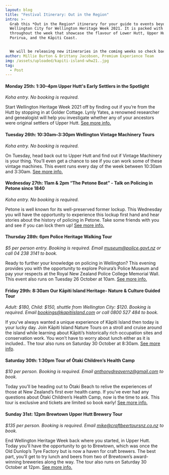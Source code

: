 ```yaml
---
layout: blog
title: "Festival Itinerary: Out in the Region"
intro: >-
  Grab this *Out in the Region* itinerary for your guide to events beyond
  Wellington City for Wellington Heritage Week 2021. It is packed with events
  throughout the week that showcase the flavour of Lower Hutt, Upper Hutt,
  Porirua, and the Kāpiti Coast.  


  We will be releasing new itineraries in the coming weeks so check back in for new guides!
author: Millie Burton & Brittany Jacobsen, Premium Experience Team
img: /assets/uploaded/kapiti-island-whw21..jpg
tag:
  - Post
---
```

#### Monday 25th: 1:30–4pm Upper Hutt's Early Settlers in the Spotlight

*Koha entry. No booking is required.* 

Start Wellington Heritage Week 2021 off by finding out if you’re from the Hutt by stopping in at Golder Cottage. Lynly Yates, a renowned researcher and genealogist will help you investigate whether any of your ancestors were original settlers of Upper Hutt. [See more info.](https://wellingtonheritageweek.co.nz/event/upper-hutts-early-settlers-in-the-spotlight/)

#### Tuesday 26th: 10:30am–3:30pm Wellington Vintage Machinery Tours

*Koha entry. No booking is required.*

On Tuesday, head back out to Upper Hutt and find out if Vintage Machinery is your thing. You’ll even get a chance to see if you can work some of these vintage machines. This event runs every day of the week between 10:30am and 3:30am. [See more info.](https://wellingtonheritageweek.co.nz/event/wellington-vintage-machinery-tours/)

#### Wednesday 27th: 11am & 2pm “The Petone Beat” - Talk on Policing in Petone since 1840

*Koha entry. No booking is required.*

Petone is well known for its well-preserved former lockup. This Wednesday you will have the opportunity to experience this lockup first hand and hear stories about the history of policing in Petone. Take some friends with you and see if you can lock them up! [See more info.](https://wellingtonheritageweek.co.nz/event/the-petone-beat-talk-on-policing-in-petone-since-1840/)

#### Thursday 28th: 6pm Police Heritage Walking Tour

*$5 per person entry. Booking is required. Email museum@police.govt.nz or call 04 238 3141 to book.*

Ready to further your knowledge on policing in Wellington? This evening provides you with the opportunity to explore Poirura’s Police Museum and pay your respects at the Royal New Zealand Police College Memorial Wall. This event also runs on Tuesday 26 October at 10am. [See more info.](https://wellingtonheritageweek.co.nz/event/police-heritage-walking-tour/)

#### Friday 29th: 8:30am Our Kāpiti Island Heritage- Nature & Culture Guided Tour

*Adult: $180, Child: $150, shuttle from Wellington City: $120. Booking is required. Email bookings@kapitiisland.com or call 0800 527 484 to book.*

If you’ve always wanted a unique experience of Kāpiti Island then today is your lucky day. Join Kāpiti Island Nature Tours on a stroll and cruise around the island while learning about Kāpiti’s historically rich occupation sites and conservation work. You won’t have to worry about lunch either as it is included.. The tour also runs on Saturday 30 October at 8:30am. [See more info](https://wellingtonheritageweek.co.nz/event/our-kapiti-island-heritage/).

#### Saturday 30th: 1:30pm Tour of Ōtaki Children’s Health Camp

*$10 per person. Booking is required. Email anthonydreavernz@gmail.com to book.*

Today you’ll be heading out to Ōtaki Beach to relive the experiences of those at New Zealand’s first ever health camp. If you’ve ever had any questions about Ōtaki Children’s Health Camp, now is the time to ask. This tour is exclusive and tickets are limited so book early! [See more info.](https://wellingtonheritageweek.co.nz/event/a-tour-of-otaki-children-s-health-camp/)

#### Sunday 31st: 12pm Brewtown Upper Hutt Brewery Tour

*$135 per person. Booking is required. Email mike@craftbeertoursnz.co.nz to book.*

End Wellington Heritage Week back where you started, in Upper Hutt. Today you’ll have the opportunity to go to Brewtown, which was once the Old Dunlop’s Tyre Factory but is now a haven for craft brewers. The best part, you’ll get to try lunch and beers from two of Brewtown’s award-winning breweries along the way. The tour also runs on Saturday 30 October at 12pm. [See more info.](https://wellingtonheritageweek.co.nz/event/brewtown-upper-hutt-brewery-tour/)